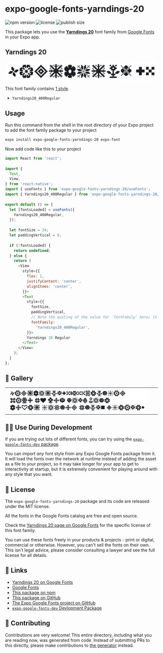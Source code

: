 # expo-google-fonts-yarndings-20

![npm version](https://flat.badgen.net/npm/v/expo-google-fonts-yarndings-20)
![license](https://flat.badgen.net/github/license/expo/google-fonts)
![publish size](https://flat.badgen.net/packagephobia/install/expo-google-fonts-yarndings-20)

This package lets you use the [**Yarndings 20**](https://fonts.google.com/specimen/Yarndings+20) font family from [Google Fonts](https://fonts.google.com/) in your Expo app.

## Yarndings 20

![Yarndings 20](./font-family.png)

This font family contains [1 style](#-gallery).

- `Yarndings20_400Regular`

## Usage

Run this command from the shell in the root directory of your Expo project to add the font family package to your project
```sh
expo install expo-google-fonts-yarndings-20 expo-font
```

Now add code like this to your project
```js
import React from 'react';

import {
  Text,
  View,
} from 'react-native';
import { useFonts } from 'expo-google-fonts-yarndings-20/useFonts';
import { Yarndings20_400Regular } from 'expo-google-fonts-yarndings-20/400Regular';

export default () => {
  let [fontsLoaded] = useFonts({
    Yarndings20_400Regular,
  });

  let fontSize = 24;
  let paddingVertical = 6;

  if (!fontsLoaded) {
    return undefined;
  } else {
    return (
      <View
        style={{
          flex: 1,
          justifyContent: 'center',
          alignItems: 'center',
        }}>
        <Text
          style={{
            fontSize,
            paddingVertical,
            // Note the quoting of the value for `fontFamily` here; it expects a string!
            fontFamily:
              'Yarndings20_400Regular',
          }}>
          Yarndings 20 Regular
        </Text>
      </View>
    );
  }
};

```

## 🔡 Gallery


||||
|-|-|-|
|![Yarndings20_400Regular](.//400Regular/Yarndings20_400Regular.ttf.png)||||


## 👩‍💻 Use During Development

If you are trying out lots of different fonts, you can try using the [`expo-google-fonts-dev` package](https://github.com/freeboub/google-fonts/tree/master/font-packages/dev#readme).

You can import *any* font style from any Expo Google Fonts package from it. It will load the fonts
over the network at runtime instead of adding the asset as a file to your project, so it may take longer
for your app to get to interactivity at startup, but it is extremely convenient
for playing around with any style that you want.

## 📖 License

The `expo-google-fonts-yarndings-20` package and its code are released under the MIT license.

All the fonts in the Google Fonts catalog are free and open source.

Check the [Yarndings 20 page on Google Fonts](https://fonts.google.com/specimen/Yarndings+20) for the specific license of this font family.

You can use these fonts freely in your products & projects - print or digital, commercial or otherwise. However, you can't sell the fonts on their own. This isn't legal advice, please consider consulting a lawyer and see the full license for all details.

## 🔗 Links

- [Yarndings 20 on Google Fonts](https://fonts.google.com/specimen/Yarndings+20)
- [Google Fonts](https://fonts.google.com/)
- [This package on npm](https://www.npmjs.com/package/expo-google-fonts-yarndings-20)
- [This package on GitHub](https://github.com/freeboub/google-fonts/tree/master/font-packages/yarndings-20)
- [The Expo Google Fonts project on GitHub](https://github.com/freeboub/google-fonts)
- [`expo-google-fonts-dev` Devlopment Package](https://github.com/freeboub/google-fonts/tree/master/font-packages/dev)

## 🤝 Contributing

Contributions are very welcome! This entire directory, including what you are reading now, was generated from code. Instead of submitting PRs to this directly, please make contributions to [the generator](https://github.com/freeboub/google-fonts/tree/master/packages/generator) instead.
